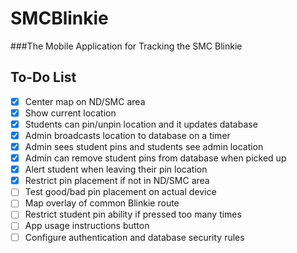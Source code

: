 # SMCBlinkie
###The Mobile Application for Tracking the SMC Blinkie  


## To-Do List  
- [X] Center map on ND/SMC area  
- [X] Show current location  
- [X] Students can pin/unpin location and it updates database  
- [X] Admin broadcasts location to database on a timer  
- [X] Admin sees student pins and students see admin location  
- [X] Admin can remove student pins from database when picked up  
- [X] Alert student when leaving their pin location  
- [X] Restrict pin placement if not in ND/SMC area  
- [ ] Test good/bad pin placement on actual device
- [ ] Map overlay of common Blinkie route  
- [ ] Restrict student pin ability if pressed too many times  
- [ ] App usage instructions button  
- [ ] Configure authentication and database security rules  
